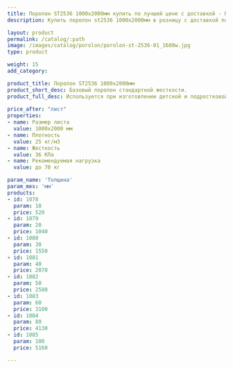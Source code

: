 ```yaml
---
title: Поролон ST2536 1000х2000мм купить по лучшей цене с доставкой - Поролоныч
description: Купить поролон st2536 1000х2000мм в розницу с доставкой по Москве в интернет-магазине Поролоныча.

layout: product
permalink: /catalog/:path
image: /images/catalog/porolon/porolon-st-2536-01_1600w.jpg
type: product

weight: 15
add_category: 

product_title: Поролон ST2536 1000х2000мм
product_short_desc: Базовый поролон стандартной жесткости.
product_full_desc: Используется при изготовлении детской и подростковой мебели, подушек, подлокотников, спинок.
        
price_after: "лист"
properties:
- name: Размер листа
  value: 1000х2000 мм
- name: Плотность
  value: 25 кг/м3
- name: Жесткость
  value: 36 КПа
- name: Рекомендуемая нагрузка
  value: до 70 кг

param_name: 'Толщина'
param_mes: 'мм'
products:
- id: 1078
  param: 10
  price: 520
- id: 1079
  param: 20
  price: 1040
- id: 1080
  param: 30
  price: 1550
- id: 1081
  param: 40
  price: 2070
- id: 1082
  param: 50
  price: 2580
- id: 1083
  param: 60
  price: 3100
- id: 1084
  param: 80
  price: 4130
- id: 1085
  param: 100
  price: 5160

---
```

